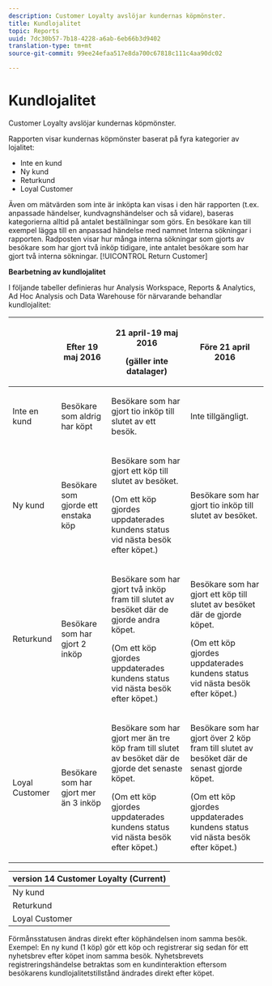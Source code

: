 ```yaml
---
description: Customer Loyalty avslöjar kundernas köpmönster.
title: Kundlojalitet
topic: Reports
uuid: 7dc30b57-7b18-4228-a6ab-6eb66b3d9402
translation-type: tm+mt
source-git-commit: 99ee24efaa517e8da700c67818c111c4aa90dc02

---
```



# Kundlojalitet

Customer Loyalty avslöjar kundernas köpmönster.

Rapporten visar kundernas köpmönster baserat på fyra kategorier av lojalitet:

* Inte en kund
* Ny kund
* Returkund
* Loyal Customer

Även om mätvärden som inte är inköpta kan visas i den här rapporten (t.ex. anpassade händelser, kundvagnshändelser och så vidare), baseras kategorierna alltid på antalet beställningar som görs. En besökare kan till exempel lägga till en anpassad händelse med namnet Interna sökningar i rapporten. Radposten visar hur många interna sökningar som gjorts av besökare som har gjort två inköp tidigare, inte antalet besökare som har gjort två interna sökningar. [!UICONTROL Return Customer]

**Bearbetning av kundlojalitet**

I följande tabeller definieras hur Analysis Workspace, Reports &amp; Analytics, Ad Hoc Analysis och Data Warehouse för närvarande behandlar kundlojalitet:

<table id="table_E6A5CA96BE5C47F29F09688A4D41BC60"> 
 <thead> 
  <tr> 
   <th colname="col1" class="entry"> </th> 
   <th colname="col2" class="entry"> <p>Efter 19 maj 2016 </p> </th> 
   <th colname="col3" class="entry"> <p>21 april-19 maj 2016 </p> <p>(gäller inte datalager) </p> </th> 
   <th colname="col4" class="entry"> <p>Före 21 april 2016 </p> </th> 
  </tr>
 </thead>
 <tbody> 
  <tr> 
   <td colname="col1"> <p>Inte en kund </p> </td> 
   <td colname="col2"> <p>Besökare som aldrig har köpt </p> </td> 
   <td colname="col3"> <p>Besökare som har gjort tio inköp till slutet av ett besök. </p> </td> 
   <td colname="col4"> <p>Inte tillgängligt. </p> </td> 
  </tr> 
  <tr> 
   <td colname="col1"> <p>Ny kund </p> </td> 
   <td colname="col2"> <p>Besökare som gjorde ett enstaka köp </p> </td> 
   <td colname="col3"> <p>Besökare som har gjort ett köp till slutet av besöket. </p> <p>(Om ett köp gjordes uppdaterades kundens status vid nästa besök efter köpet.) </p> </td> 
   <td colname="col4"> <p>Besökare som har gjort tio inköp till slutet av besöket. </p> </td> 
  </tr> 
  <tr> 
   <td colname="col1"> <p>Returkund </p> </td> 
   <td colname="col2"> <p>Besökare som har gjort 2 inköp </p> </td> 
   <td colname="col3"> <p>Besökare som har gjort två inköp fram till slutet av besöket där de gjorde andra köpet. </p> <p>(Om ett köp gjordes uppdaterades kundens status vid nästa besök efter köpet.) </p> </td> 
   <td colname="col4"> <p>Besökare som har gjort ett köp till slutet av besöket där de gjorde köpet. </p> <p>(Om ett köp gjordes uppdaterades kundens status vid nästa besök efter köpet.) </p> </td> 
  </tr> 
  <tr> 
   <td colname="col1"> <p>Loyal Customer </p> </td> 
   <td colname="col2"> <p>Besökare som har gjort mer än 3 inköp </p> </td> 
   <td colname="col3"> <p>Besökare som har gjort mer än tre köp fram till slutet av besöket där de gjorde det senaste köpet. </p> <p>(Om ett köp gjordes uppdaterades kundens status vid nästa besök efter köpet.) </p> </td> 
   <td colname="col4"> <p>Besökare som har gjort över 2 köp fram till slutet av besöket där de senast gjorde köpet. </p> <p>(Om ett köp gjordes uppdaterades kundens status vid nästa besök efter köpet.) </p> </td> 
  </tr> 
 </tbody> 
</table>

| version 14 Customer Loyalty (Current) |
|---|
| Ny kund | 1 besök och 1 köp |
| Returkund | Mer än 1 besök och 2 inköp |
| Loyal Customer | Mer än 1 besök och 3+ inköp |

Förmånsstatusen ändras direkt efter köphändelsen inom samma besök. Exempel: En ny kund (1 köp) gör ett köp och registrerar sig sedan för ett nyhetsbrev efter köpet inom samma besök. Nyhetsbrevets registreringshändelse betraktas som en kundinteraktion eftersom besökarens kundlojalitetstillstånd ändrades direkt efter köpet.
